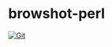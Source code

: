 # browshot-perl

[![Git](https://app.soluble.cloud/api/v1/public/badges/ffb7b1d6-54cd-48da-84b2-8e909974538a.svg?orgId=234270307752)](https://app.soluble.cloud/repos/details/github.com/juliensobrier/browshot-perl?orgId=234270307752)  

